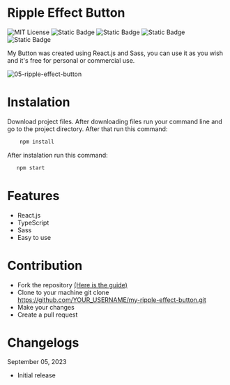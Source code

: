 # Ripple Effect Button

![MIT License](https://img.shields.io/badge/Author-S1mon009-blue.svg) ![Static Badge](https://img.shields.io/badge/React-React?logo=react&logoColor=%2361DAFB&labelColor=%23555&color=%2361DAFB) ![Static Badge](https://img.shields.io/badge/TypeScript-TypeScript?logo=typescript&logoColor=%233178C6&labelColor=%23555&color=%233178C6) ![Static Badge](https://img.shields.io/badge/Sass-Sass?logo=sass&logoColor=%23CC6699&labelColor=%23555&color=%23CC6699) ![Static Badge](https://img.shields.io/badge/npm-npm?logo=npm&logoColor=%23CB3837&labelColor=%23555&color=%23CB3837)

My Button was created using React.js and Sass, you can use it as you wish and it's free for personal or commercial use.

![05-ripple-effect-button](https://github.com/S1mon009/React.js/assets/105738321/11425fe7-c373-40aa-ae58-d48332054c75)

# Instalation

Download project files. After downloading files run your command line and go to the project directory. After that run this command:

```bash
    npm install
```

After instalation run this command:

```bash
   npm start
```

# Features

- React.js
- TypeScript
- Sass
- Easy to use

# Contribution

- Fork the repository [(Here is the guide)](https://docs.github.com/en/get-started/quickstart/fork-a-repo)
- Clone to your machine git clone https://github.com/YOUR_USERNAME/my-ripple-effect-button.git
- Make your changes
- Create a pull request

# Changelogs

September 05, 2023

- Initial release

